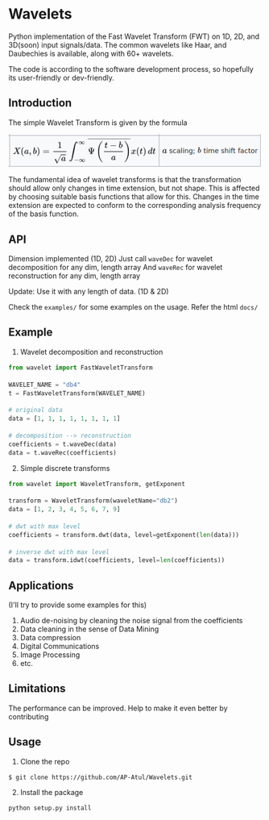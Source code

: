 # Wavelets
Python implementation of the Fast Wavelet Transform (FWT) on 1D, 2D, and 3D(soon) input signals/data.
The common wavelets like Haar, and Daubechies is available, along with 60+ wavelets. 

The code is according to the software development process, so hopefully its user-friendly or
dev-friendly.

## Introduction
The simple Wavelet Transform is given by the formula

![formula](https://github.com/AP-Atul/Wavelets/blob/master/img/wt.png)

The fundamental idea of wavelet transforms is that the transformation should allow only changes in time extension, but not shape.
This is affected by choosing suitable basis functions that allow for this.
Changes in the time extension are expected to conform to the corresponding analysis frequency of the basis function.

## API
Dimension implemented (1D, 2D)
Just call  ```waveDec``` for wavelet decomposition for any dim, length array
And ```waveRec``` for wavelet reconstruction for any dim, length array

Update: Use it with any length of data. (1D & 2D)

Check the ```examples/``` for some examples on the usage. Refer the html ```docs/```

## Example
1. Wavelet decomposition and reconstruction

```python
from wavelet import FastWaveletTransform

WAVELET_NAME = "db4"
t = FastWaveletTransform(WAVELET_NAME)

# original data
data = [1, 1, 1, 1, 1, 1, 1, 1]

# decomposition --> reconstruction
coefficients = t.waveDec(data)
data = t.waveRec(coefficients)

```

2. Simple discrete transforms

```python
from wavelet import WaveletTransform, getExponent

transform = WaveletTransform(waveletName="db2")
data = [1, 2, 3, 4, 5, 6, 7, 9]

# dwt with max level
coefficients = transform.dwt(data, level=getExponent(len(data)))

# inverse dwt with max level
data = transform.idwt(coefficients, level=len(coefficients))
```
## Applications
(I'll try to provide some examples for this)
1. Audio de-noising by cleaning the noise signal from the coefficients
2. Data cleaning in the sense of Data Mining
3. Data compression
4. Digital Communications
5. Image Processing
6. etc.

## Limitations
The performance can be improved. Help to make it even better by contributing

## Usage
1. Clone the repo
```console
$ git clone https://github.com/AP-Atul/Wavelets.git
```
2. Install the package
```console
python setup.py install
```

